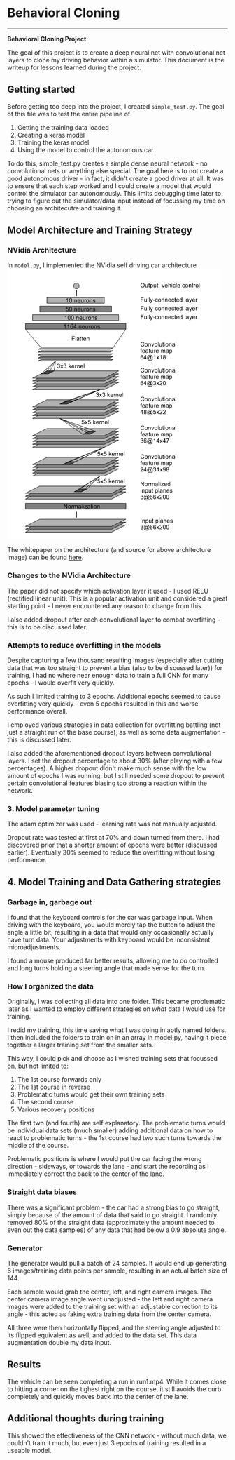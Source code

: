# **Behavioral Cloning** 

---

**Behavioral Cloning Project**

The goal of this project is to create a deep neural net with convolutional net layers to clone my driving behavior within a simulator. This document is the writeup for lessons learned during the project.

## Getting started

Before getting too deep into the project, I created `simple_test.py`. The goal of this file was to test the entire pipeline of

1) Getting the training data loaded
2) Creating a keras model
3) Training the keras model
4) Using the model to control the autonomous car

To do this, simple_test.py creates a simple dense neural network - no convolutional nets or anything else special. The goal here is to not create a good autonomous driver - in fact, it didn't create a good driver at all. It was to ensure that each step worked and I could create a model that would control the simulator car autonomously. This limits debugging time later to trying to figure out the simulator/data input instead of focussing my time on choosing an architecutre and training it.

## Model Architecture and Training Strategy

### NVidia Architecture
In `model.py`, I implemented the NVidia self driving car architecture
![nvidia-architecture](nvidia-architecture.png)

The whitepaper on the architecture (and source for above architecture image) can be found [here](https://arxiv.org/pdf/1704.07911.pdf).

### Changes to the NVidia Architecture
The paper did not specify which activation layer it used - I used RELU (rectified linear unit). This is a popular activation unit and considered a great starting point - I never encountered any reason to change from this.

I also added dropout after each convolutional layer to combat overfitting - this is to be discussed later.

### Attempts to reduce overfitting in the models
Despite capturing a few thousand resulting images (especially after cutting data that was too straight to prevent a bias (also to be discussed later)) for training, I had no where near enough data to train a full CNN for many epochs - I would overfit very quickly.

As such I limited training to 3 epochs. Additional epochs seemed to cause overfitting very quickly - even 5 epochs resulted in this and worse performance overall.

I employed various strategies in data collection for overfitting battling (not just a straight run of the base course), as well as some data augmentation - this is discussed later.

I also added the aforementioned dropout layers between convolutional layers. I set the dropout percentage to about 30% (after playing with a few percentages). A higher dropout didn't make much sense with the low amount of epochs I was running, but I still needed some dropout to prevent certain convolutional features biasing too strong a reaction within the network.

### 3. Model parameter tuning

The adam optimizer was used - learning rate was not manually adjusted.

Dropout rate was tested at first at 70% and down turned from there. I had discovered prior that a shorter amount of epochs were better (discussed earlier). Eventually 30% seemed to reduce the overfitting without losing performance.

## 4. Model Training and Data Gathering strategies

### Garbage in, garbage out

I found that the keyboard controls for the car was garbage input. When driving with the keyboard, you would merely tap the button to adjust the angle a little bit, resulting in a data that would only occasionally actually have turn data. Your adjustments with keyboard would be inconsistent microadjustments.

I found a mouse produced far better results, allowing me to do controlled and long turns holding a steering angle that made sense for the turn.

### How I organized the data

Originally, I was collecting all data into one folder. This became problematic later as I wanted to employ different strategies on *what* data I would use for training.

I redid my training, this time saving what I was doing in aptly named folders. I then included the folders to train on in an array in model.py, having it piece together a larger training set from the smaller sets.

This way, I could pick and choose as I wished training sets that focussed on, but not limited to:

1. The 1st course forwards only
2. The 1st course in reverse
3. Problematic turns would get their own training sets
4. The second course
5. Various recovery positions

The first two (and fourth) are self explanatory. The problematic turns would be individual data sets (much smaller) adding additional data on how to react to problematic turns - the 1st course had two such turns towards the middle of the course.

Problematic positions is where I would put the car facing the wrong direction - sideways, or towards the lane - and start the recording as I immediately correct the back to the center of the lane.

### Straight data biases

There was a significant problem - the car had a strong bias to go straight, simply because of the amount of data that said to go straight. I randomly removed 80% of the straight data (approximately the amount needed to even out the data samples) of any data that had below a 0.9 absolute angle.

### Generator

The generator would pull a batch of 24 samples. It would end up generating 6 images/training data points per sample, resulting in an actual batch size of 144.

Each sample would grab the center, left, and right camera images. The center camera image angle went unadjusted - the left and right camera images were added to the training set with an adjustable correction to its angle - this acted as faking extra training data from the center camera.

All three were then horizontally flipped, and the steering angle adjusted to its flipped equivalent as well, and added to the data set. This data augmentation double my data input.

## Results

The vehicle can be seen completing a run in run1.mp4. While it comes close to hitting a corner on the tighest right on the course, it still avoids the curb completely and quickly moves back into the center of the lane.

## Additional thoughts during training

This showed the effectiveness of the CNN network - without much data, we couldn't train it much, but even just 3 epochs of training resulted in a useable model.

